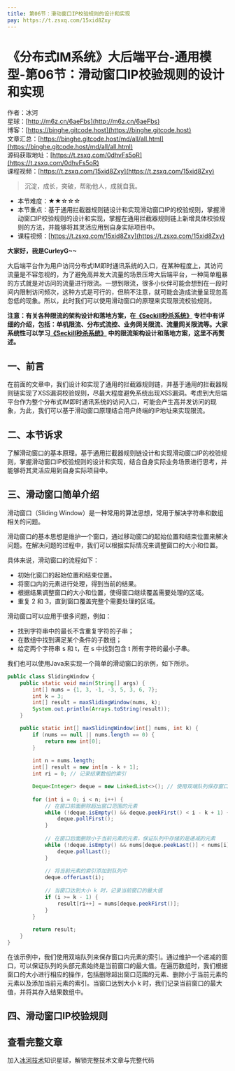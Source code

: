 ```yaml
---
title: 第06节：滑动窗口IP校验规则的设计和实现
pay: https://t.zsxq.com/15xid8Zxy
---
```


# 《分布式IM系统》大后端平台-通用模型-第06节：滑动窗口IP校验规则的设计和实现

作者：冰河
<br/>星球：[http://m6z.cn/6aeFbs](http://m6z.cn/6aeFbs)
<br/>博客：[https://binghe.gitcode.host](https://binghe.gitcode.host)
<br/>文章汇总：[https://binghe.gitcode.host/md/all/all.html](https://binghe.gitcode.host/md/all/all.html)
<br/>源码获取地址：[https://t.zsxq.com/0dhvFs5oR](https://t.zsxq.com/0dhvFs5oR)
<br/>课程视频：[https://t.zsxq.com/15xid8Zxy](https://t.zsxq.com/15xid8Zxy)

> 沉淀，成长，突破，帮助他人，成就自我。

* 本节难度：★★☆☆☆
* 本节重点：基于通用拦截器规则链设计和实现滑动窗口IP的校验规则，掌握滑动窗口IP校验规则的设计和实现，掌握在通用拦截器规则链上新增具体校验规则的方法，并能够将其灵活应用到自身实际项目中。
* 课程视频：[https://t.zsxq.com/15xid8Zxy](https://t.zsxq.com/15xid8Zxy)

**大家好，我是CurleyG~~**

大后端平台作为用户访问分布式IM即时通讯系统的入口，在某种程度上，其访问流量是不容忽视的，为了避免高并发大流量的场景压垮大后端平台，一种简单粗暴的方式就是对访问的流量进行限流。一想到限流，很多小伙伴可能会想到在一段时间内限制访问频次，这种方式是可行的，但稍不注意，就可能会造成流量呈现忽高忽低的现象。所以，此时我们可以使用滑动窗口的原理来实现限流校验规则。

**注意：有关各种限流的架构设计和落地方案，在[《Seckill秒杀系统》](https://articles.zsxq.com/id_nv9b1dwaufpt.html) 专栏中有详细的介绍，包括：单机限流、分布式流控、业务网关限流、流量网关限流等。大家系统性可以学习[《Seckill秒杀系统》](https://articles.zsxq.com/id_nv9b1dwaufpt.html) 中的限流架构设计和落地方案，这里不再赘述。**

## 一、前言

在前面的文章中，我们设计和实现了通用的拦截器规则链，并基于通用的拦截器规则链实现了XSS漏洞校验规则，尽最大程度避免系统出现XSS漏洞。考虑到大后端平台作为整个分布式IM即时通讯系统的访问入口，可能会产生高并发访问的现象，为此，我们可以基于滑动窗口原理结合用户终端的IP地址来实现限流。

## 二、本节诉求

了解滑动窗口的基本原理。基于通用拦截器规则链设计和实现滑动窗口IP的校验规则，掌握滑动窗口IP校验规则的设计和实现，结合自身实际业务场景进行思考，并能够将其灵活应用到自身实际项目中。

## 三、滑动窗口简单介绍

滑动窗口（Sliding Window）是一种常用的算法思想，常用于解决字符串和数组相关的问题。

滑动窗口的基本思想是维护一个窗口，通过移动窗口的起始位置和结束位置来解决问题。在解决问题的过程中，我们可以根据实际情况来调整窗口的大小和位置。

具体来说，滑动窗口的流程如下：

* 初始化窗口的起始位置和结束位置。
* 将窗口内的元素进行处理，得到当前的结果。
* 根据结果调整窗口的大小和位置，使得窗口继续覆盖需要处理的区域。
* 重复 2 和 3，直到窗口覆盖完整个需要处理的区域。

滑动窗口可以应用于很多问题，例如：

- 找到字符串中的最长不含重复字符的子串；
- 在数组中找到满足某个条件的子数组；
- 给定两个字符串 s 和 t，在 s 中找到包含 t 所有字符的最小子串。

我们也可以使用Java来实现一个简单的滑动窗口的示例，如下所示。

```java
public class SlidingWindow {
    public static void main(String[] args) {
        int[] nums = {1, 3, -1, -3, 5, 3, 6, 7};
        int k = 3;
        int[] result = maxSlidingWindow(nums, k);
        System.out.println(Arrays.toString(result));
    }

    public static int[] maxSlidingWindow(int[] nums, int k) {
        if (nums == null || nums.length == 0) {
            return new int[0];
        }
        
        int n = nums.length;
        int[] result = new int[n - k + 1];
        int ri = 0; // 记录结果数组的索引

        Deque<Integer> deque = new LinkedList<>(); // 使用双端队列保存窗口内元素的索引
        
        for (int i = 0; i < n; i++) {
            // 在窗口前面删除超出窗口范围的元素
            while (!deque.isEmpty() && deque.peekFirst() < i - k + 1) {
                deque.pollFirst();
            }
            
            // 在窗口后面删除小于当前元素的元素，保证队列中存储的是递减的元素
            while (!deque.isEmpty() && nums[deque.peekLast()] < nums[i]) {
                deque.pollLast();
            }
            
            // 将当前元素的索引添加到队列中
            deque.offerLast(i);
            
            // 当窗口达到大小 k 时，记录当前窗口的最大值
            if (i >= k - 1) {
                result[ri++] = nums[deque.peekFirst()];
            }
        }
        
        return result;
    }
}
```

在该示例中，我们使用双端队列来保存窗口内元素的索引。通过维护一个递减的窗口，可以保证队列的头部元素始终是当前窗口的最大值。在遍历数组时，我们根据窗口的大小进行相应的操作，包括删除超出窗口范围的元素、删除小于当前元素的元素以及添加当前元素的索引。当窗口达到大小 k 时，我们记录当前窗口的最大值，并将其存入结果数组中。

## 四、滑动窗口IP校验规则

## 查看完整文章

加入[冰河技术](https://public.zsxq.com/groups/15552115418882.html)知识星球，解锁完整技术文章与完整代码
